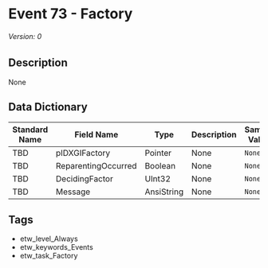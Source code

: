 # Event 73 - Factory
###### Version: 0

## Description
None

## Data Dictionary
|Standard Name|Field Name|Type|Description|Sample Value|
|---|---|---|---|---|
|TBD|pIDXGIFactory|Pointer|None|`None`|
|TBD|ReparentingOccurred|Boolean|None|`None`|
|TBD|DecidingFactor|UInt32|None|`None`|
|TBD|Message|AnsiString|None|`None`|

## Tags
* etw_level_Always
* etw_keywords_Events
* etw_task_Factory